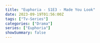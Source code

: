 ```yaml
---
title: "Euphoria - S1E3 - Made You Look"
date: 2023-09-19T01:56:00Z
tags: ["Tv-Series"]
categories: ["Drama"]
series: ["Euphoria"]
showSummary: false
---
```


  <mux-player stream-type="on-demand"
  src="https://kp3d-my.sharepoint.com/personal/ryoo_kp3d_onmicrosoft_com/_layouts/15/download.aspx?share=EQXFPCi_KShFtEBrXxaFzesBx2QxJPuzPLMReZ8a3b256w" metadata-video-title="Euphoria - S1E3 - Made You Look" prefer-playback="mse" controls>
  </mux-player>
  
  
  <script src="https://cdn.jsdelivr.net/npm/@mux/mux-player"></script>
  
   <script id="4wzHDz1PkTgFLK6qLTUxOX15u8zEu02u94sX8DErRSiQ" type="application/ld+json">
 {
  "@context": "https://schema.org/",
  "@type": "VideoObject",
  "name": "Euphoria - S1E3 - Made You Look",
  "contentUrl": "https://stream.mux.com/4wzHDz1PkTgFLK6qLTUxOX15u8zEu02u94sX8DErRSiQ.m3u8",
  "thumbnailUrl": "https://www.themoviedb.org/t/p/original/dbFJUbalwWQPvUTnv9YAoRvdXuV.jpg?width=314&fit_mode=preserve&time=25",
  "uploadDate": "2023-09-19T01:56:00Z",
}

</script>

